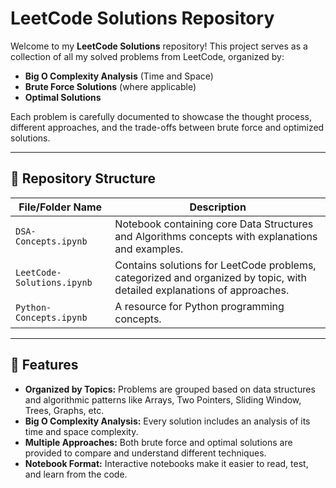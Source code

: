 # LeetCode Solutions Repository

Welcome to my **LeetCode Solutions** repository! This project serves as a collection of all my solved problems from LeetCode, organized by:

- **Big O Complexity Analysis** (Time and Space)
- **Brute Force Solutions** (where applicable)
- **Optimal Solutions**

Each problem is carefully documented to showcase the thought process, different approaches, and the trade-offs between brute force and optimized solutions.

---

## 📂 Repository Structure

| File/Folder Name       | Description                                      |
|-------------------------|--------------------------------------------------|
| `DSA-Concepts.ipynb`   | Notebook containing core Data Structures and Algorithms concepts with explanations and examples. |
| `LeetCode-Solutions.ipynb` | Contains solutions for LeetCode problems, categorized and organized by topic, with detailed explanations of approaches. |
| `Python-Concepts.ipynb` | A resource for Python programming concepts. |

---

## 📝 Features

- **Organized by Topics:** Problems are grouped based on data structures and algorithmic patterns like Arrays, Two Pointers, Sliding Window, Trees, Graphs, etc.
- **Big O Complexity Analysis:** Every solution includes an analysis of its time and space complexity.
- **Multiple Approaches:** Both brute force and optimal solutions are provided to compare and understand different techniques.
- **Notebook Format:** Interactive notebooks make it easier to read, test, and learn from the code.